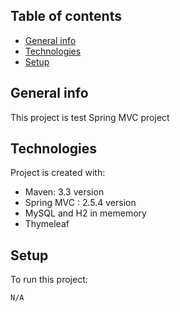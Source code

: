 ## Table of contents
* [General info](#general-info)
* [Technologies](#technologies)
* [Setup](#setup)

## General info
This project is test Spring MVC project
	
## Technologies
Project is created with:
* Maven: 3.3 version
* Spring MVC : 2.5.4 version
* MySQL and H2 in mememory
* Thymeleaf
	
## Setup
To run this project:

```
N/A
```
